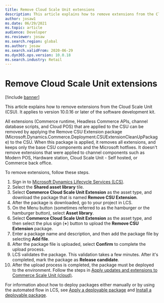```yaml
---
title: Remove Cloud Scale Unit extensions
description: This article explains how to remove extensions from the Cloud Scale Unit (CSU).
author: josaw1
ms.date: 06/29/2021
ms.topic: article
audience: Developer
ms.reviewer: josaw
ms.search.region: global
ms.author: josaw
ms.search.validFrom: 2020-06-29
ms.dyn365.ops.version: 10.0.18
ms.search.industry: Retail
---
```


# Remove Cloud Scale Unit extensions

[!include [banner](../../includes/banner.md)]

This article explains how to remove extensions from the Cloud Scale Unit (CSU). It applies to version 10.0.16 or later of the software development kit.

All extensions (Commerce runtime, Headless Commerce APIs, channel database scripts, and Cloud POS) that are applied to the CSU can be removed by applying the Remove CSU Extension package (Microsoft.Dynamics.Commerce.Deployment.CSUExtensionCleanUpPackage) to the CSU. When this package is applied, it removes all extensions, and keeps only the base CSU components and the Microsoft hotfixes. It doesn't remove extensions that were applied to channel components such as Modern POS, Hardware station, Cloud Scale Unit - Self hosted, or Commerce back office.

To remove extensions, follow these steps.

1. Sign in to [Microsoft Dynamics Lifecycle Services (LCS)](https://lcs.dynamics.com/v2).
2. Select the **Shared asset library** tile.
3. Select **Commerce Cloud Scale Unit Extension** as the asset type, and download the package that is named **Remove CSU Extension**.
4. After the package is downloaded, go to your project in LCS.
5. On the Menu button (sometimes referred to as the hamburger or the hamburger button), select **Asset library**.
6. Select **Commerce Cloud Scale Unit Extension** as the asset type, and then select the plus sign (**+**) button to upload the **Remove CSU Extension** package.
7. Enter a package name and description, and then add the package file by selecting **Add file**.
8. After the package file is uploaded, select **Confirm** to complete the upload process.
9. LCS validates the package. This validation takes a few minutes. After it's completed, mark the package as **Release candidate**.
10. After the upload process is completed, the package must be deployed to the environment. Follow the steps in [Apply updates and extensions to Commerce Scale Unit (cloud)](../../../fin-ops-core/dev-itpro/deployment/update-retail-channel.md).

For information about how to deploy packages either manually or by using the automated flow in LCS, see [Apply a deployable package](../../../fin-ops-core/dev-itpro/deployment/apply-deployable-package-system.md) and [Install a deployable package](../../../fin-ops-core/dev-itpro/deployment/install-deployable-package.md).
